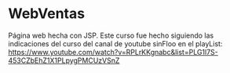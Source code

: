 # WebVentas
Página web hecha con JSP.
Este curso fue hecho siguiendo las indicaciones del curso del canal de youtube sinFloo en el playList:
https://www.youtube.com/watch?v=RPLrKKgnabc&list=PLG1l7S-453CZbEhZ1X1PLpygPMCUzVSnZ
